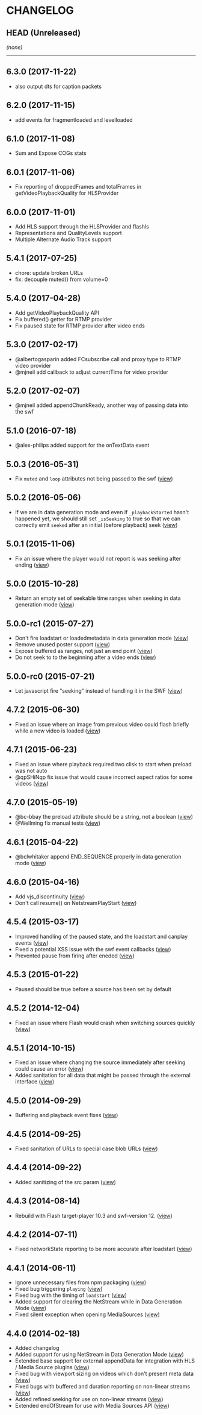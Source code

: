 CHANGELOG
=========

## HEAD (Unreleased)
_(none)_

--------------------

## 6.3.0 (2017-11-22)
* also output dts for caption packets

## 6.2.0 (2017-11-15)
* add events for fragmentloaded and levelloaded

## 6.1.0 (2017-11-08)
* Sum and Expose COGs stats

## 6.0.1 (2017-11-06)
* Fix reporting of droppedFrames and totalFrames in getVideoPlaybackQuality for HLSProvider

## 6.0.0 (2017-11-01)
* Add HLS support through the HLSProvider and flashls
* Representations and QualityLevels support
* Multiple Alternate Audio Track support

## 5.4.1 (2017-07-25)
* chore: update broken URLs
* fix: decouple muted() from volume=0

## 5.4.0 (2017-04-28)
* Add getVideoPlaybackQuality API
* Fix buffered() getter for RTMP provider
* Fix paused state for RTMP provider after video ends

## 5.3.0 (2017-02-17)
* @albertogasparin added FCsubscribe call and proxy type to RTMP video provider
* @mjneil add callback to adjust currentTime for video provider

## 5.2.0 (2017-02-07)
* @mjneil added appendChunkReady, another way of passing data into the swf

## 5.1.0 (2016-07-18)
* @alex-philips added support for the onTextData event

## 5.0.3 (2016-05-31)
* Fix `muted` and `loop` attributes not being passed to the swf ([view](https://github.com/videojs/video-js-swf/pull/205))

## 5.0.2 (2016-05-06)
* If we are in data generation mode and even if `_playbackStarted` hasn't happened yet, we should still set `_isSeeking` to true so that we can correctly emit `seeked` after an initial (before playback) seek ([view](https://github.com/videojs/video-js-swf/pull/204))

## 5.0.1 (2015-11-06)
* Fix an issue where the player would not report is was seeking after ending ([view](https://github.com/videojs/video-js-swf/pull/192))

## 5.0.0 (2015-10-28)
* Return an empty set of seekable time ranges when seeking in data generation mode ([view](https://github.com/videojs/video-js-swf/pull/187))

## 5.0.0-rc1 (2015-07-27)
* Don't fire loadstart or loadedmetadata in data generation mode ([view](https://github.com/videojs/video-js-swf/pull/178))
* Remove unused poster support ([view](https://github.com/videojs/video-js-swf/pull/182))
* Expose buffered as ranges, not just an end point ([view](https://github.com/videojs/video-js-swf/pull/180))
* Do not seek to to the beginning after a video ends ([view](https://github.com/videojs/video-js-swf/pull/172))

## 5.0.0-rc0 (2015-07-21)
* Let javascript fire "seeking" instead of handling it in the SWF ([view](https://github.com/videojs/video-js-swf/pull/171))

## 4.7.2 (2015-06-30)
* Fixed an issue where an image from previous video could flash briefly while a new video is loaded ([view](https://github.com/videojs/video-js-swf/pull/167))

## 4.7.1 (2015-06-23)
* Fixed an issue where playback required two clisk to start when preload was not auto
* @qpSHiNqp fix issue that would cause incorrect aspect ratios for some videos ([view](https://github.com/videojs/video-js-swf/pull/165))

## 4.7.0 (2015-05-19)
* @bc-bbay the preload attribute should be a string, not a boolean ([view](https://github.com/videojs/video-js-swf/pull/160))
* @Wellming fix manual tests ([view](https://github.com/videojs/video-js-swf/pull/154))

## 4.6.1 (2015-04-22)
* @bclwhitaker append END_SEQUENCE properly in data generation mode ([view](https://github.com/videojs/video-js-swf/pull/152))

## 4.6.0 (2015-04-16)
* Add vjs_discontinuity ([view](https://github.com/videojs/video-js-swf/pull/150))
* Don't call resume() on NetstreamPlayStart ([view](https://github.com/videojs/video-js-swf/pull/147))

## 4.5.4 (2015-03-17)
* Improved handling of the paused state, and the loadstart and canplay events ([view](https://github.com/videojs/video-js-swf/pull/139))
* Fixed a potential XSS issue with the swf event callbacks ([view](https://github.com/videojs/video-js-swf/pull/143))
* Prevented pause from firing after eneded ([view](https://github.com/videojs/video-js-swf/pull/144))

## 4.5.3 (2015-01-22)
* Paused should be true before a source has been set by default

## 4.5.2 (2014-12-04)
* Fixed an issue where Flash would crash when switching sources quickly ([view](https://github.com/videojs/video-js-swf/pull/131))

## 4.5.1 (2014-10-15)
* Fixed an issue where changing the source immediately after seeking could cause an error ([view](https://github.com/videojs/video-js-swf/pull/125))
* Added sanitation for all data that might be passed through the external interface ([view](https://github.com/videojs/video-js-swf/pull/127))

## 4.5.0 (2014-09-29)
* Buffering and playback event fixes ([view](https://github.com/videojs/video-js-swf/pull/122))

## 4.4.5 (2014-09-25)
* Fixed sanitation of URLs to special case blob URLs ([view](https://github.com/videojs/video-js-swf/pull/121))

## 4.4.4 (2014-09-22)
* Added sanitizing of the src param ([view](https://github.com/videojs/video-js-swf/pull/120))

## 4.4.3 (2014-08-14)
* Rebuild with Flash target-player 10.3 and swf-version 12. ([view](https://github.com/videojs/video-js-swf/issues/113))

## 4.4.2 (2014-07-11)
* Fixed networkState reporting to be more accurate after loadstart ([view](https://github.com/videojs/video-js-swf/pull/106))

## 4.4.1 (2014-06-11)
* Ignore unnecessary files from npm packaging ([view](https://github.com/videojs/video-js-swf/pull/87))
* Fixed bug triggering `playing` ([view](https://github.com/videojs/video-js-swf/pull/90))
* Fixed bug with the timing of `loadstart` ([view](https://github.com/videojs/video-js-swf/pull/93))
* Added support for clearing the NetStream while in Data Generation Mode ([view](https://github.com/videojs/video-js-swf/pull/93))
* Fixed silent exception when opening MediaSources ([view](https://github.com/videojs/video-js-swf/pull/97))

## 4.4.0 (2014-02-18)
* Added changelog
* Added support for using NetStream in Data Generation Mode ([view](https://github.com/videojs/video-js-swf/pull/80))
* Extended base support for external appendData for integration with HLS / Media Source plugins ([view](https://github.com/videojs/video-js-swf/pull/80))
* Fixed bug with viewport sizing on videos which don't present meta data ([view](https://github.com/videojs/video-js-swf/pull/80))
* Fixed bugs with buffered and duration reporting on non-linear streams ([view](https://github.com/videojs/video-js-swf/pull/80))
* Added refined seeking for use on non-linear streams ([view](https://github.com/videojs/video-js-swf/pull/80))
* Extended endOfStream for use with Media Sources API ([view](https://github.com/videojs/video-js-swf/pull/80))

